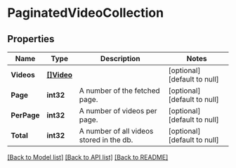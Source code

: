 # PaginatedVideoCollection

## Properties
Name | Type | Description | Notes
------------ | ------------- | ------------- | -------------
**Videos** | [**[]Video**](Video.md) |  | [optional] [default to null]
**Page** | **int32** | A number of the fetched page. | [optional] [default to null]
**PerPage** | **int32** | A number of videos per page. | [optional] [default to null]
**Total** | **int32** | A number of all videos stored in the db. | [optional] [default to null]

[[Back to Model list]](../README.md#documentation-for-models) [[Back to API list]](../README.md#documentation-for-api-endpoints) [[Back to README]](../README.md)


